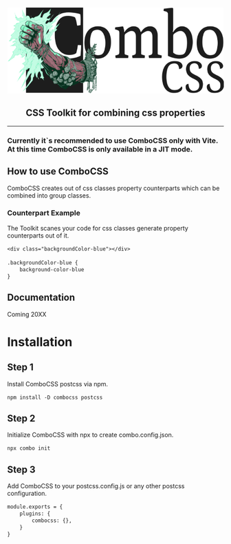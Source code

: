 <p align="center">    
    <picture>
        <source media="(prefers-color-scheme: dark)" srcset="./asset/logo-dark.svg" height="200px" alt="Logo">
        <source media="(prefers-color-scheme: light)" srcset="./asset/logo.svg" height="200px" alt="Logo">
        <img alt="Logo" src="./asset/logo.svg" height="200px">
    </picture>
</p>
<h2 align="center">
CSS Toolkit for combining css properties
</h2>

---

### Currently it`s recommended to use ComboCSS only with Vite.<br>At this time ComboCSS is only available in a JIT mode.

## How to use ComboCSS

ComboCSS creates out of css classes property counterparts which can be combined into group classes.

### Counterpart Example

The Toolkit scanes your code for css classes generate property counterparts out of it.

    <div class="backgroundColor-blue"></div>

    .backgroundColor-blue {
        background-color-blue
    }

## Documentation

Coming 20XX

# Installation

## Step 1

Install ComboCSS postcss via npm.

    npm install -D combocss postcss

## Step 2

Initialize ComboCSS with npx to create combo.config.json.

    npx combo init

## Step 3

Add ComboCSS to your postcss.config.js or any other postcss configuration.

    module.exports = {
        plugins: {
            combocss: {},
        }
    }
